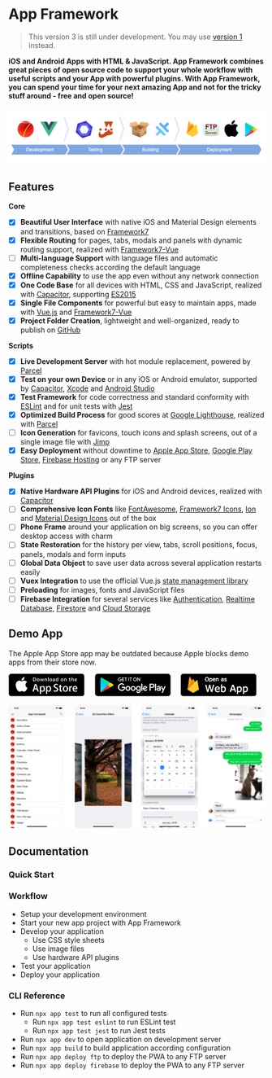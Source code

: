 # App Framework

> This version 3 is still under development. You may use [version 1](https://github.com/scriptPilot/app-framework/tree/v1) instead.

**iOS and Android Apps with HTML & JavaScript. App Framework combines great pieces of open source code to support your whole workflow with useful scripts and your App with powerful plugins. With App Framework, you can spend your time for your next amazing App and not for the tricky stuff around - free and open source!**

![](media/process.png)

## Features

**Core**

- [x] **Beautiful User Interface** with native iOS and Material Design elements and transitions, based on [Framework7](https://framework7.io/)
- [x] **Flexible Routing** for pages, tabs, modals and panels with dynamic routing support, realized with [Framework7-Vue](https://framework7.io/vue/navigation-router.html)
- [ ] **Multi-language Support** with language files and automatic completeness checks according the default language
- [x] **Offline Capability** to use the app even without any network connection
- [x] **One Code Base** for all devices with HTML, CSS and JavaScript, realized with [Capacitor](https://capacitor.ionicframework.com/), supporting [ES2015](https://babeljs.io/learn-es2015/)
- [x] **Single File Components** for powerful but easy to maintain apps, made with [Vue.js](https://vuejs.org/) and [Framework7-Vue](http://framework7.io/vue/)
- [x] **Project Folder Creation**, lightweight and well-organized, ready to publish on [GitHub](https://github.com/about)

**Scripts**

- [x] **Live Development Server** with hot module replacement, powered by [Parcel](https://parceljs.org/)
- [x] **Test on your own Device** or in any iOS or Android emulator, supported by [Capacitor](https://capacitor.ionicframework.com/), [Xcode](https://developer.apple.com/xcode/) and [Android Studio](https://developer.android.com/studio)
- [x] **Test Framework** for code correctness and standard conformity with [ESLint](http://eslint.org/) and for unit tests with [Jest](https://facebook.github.io/jest/)
- [x] **Optimized Build Process** for good scores at [Google Lighthouse](https://developers.google.com/web/tools/lighthouse/), realized with [Parcel](https://parceljs.org/)
- [ ] **Icon Generation** for favicons, touch icons and splash screens, out of a single image file with [Jimp](https://github.com/oliver-moran/jimp)
- [x] **Easy Deployment** without downtime to [Apple App Store](https://developer.apple.com/xcode/), [Google Play Store](https://developer.android.com/studio), [Firebase Hosting](https://firebase.google.com/products/hosting/) or any FTP server

**Plugins**

- [x] **Native Hardware API Plugins** for iOS and Android devices, realized with [Capacitor](https://capacitor.ionicframework.com/)
- [ ] **Comprehensive Icon Fonts** like [FontAwesome](http://fontawesome.io/), [Framework7 Icons](http://framework7.io/icons/), [Ion](http://ionicons.com/) and [Material Design Icons](https://material.io/icons/) out of the box
- [ ] **Phone Frame** around your application on big screens, so you can offer desktop access with charm
- [ ] **State Restoration** for the history per view, tabs, scroll positions, focus, panels, modals and form inputs
- [ ] **Global Data Object** to save user data across several application restarts easily
- [ ] **Vuex Integration** to use the official Vue.js [state management library](https://vuex.vuejs.org/en/intro.html)
- [ ] **Preloading** for images, fonts and JavaScript files
- [ ] **Firebase Integration** for several services like [Authentication](https://firebase.google.com/products/auth/), [Realtime Database](https://firebase.google.com/products/realtime-database/), [Firestore](https://firebase.google.com/products/firestore/) and [Cloud Storage](https://firebase.google.com/products/storage/)

## Demo App

The Apple App Store app may be outdated because Apple blocks demo apps from their store now.

[![Download on the App Store Play](media/download-icon-app-store.png)](https://itunes.apple.com/us/app/app-framework-demo/id1203927581?mt=8')
&nbsp;&nbsp;&nbsp;
[![Get it on Google Play](media/download-icon-play-store.png)](https://play.google.com/store/apps/details?id=de.scriptpilot.appframework)
&nbsp;&nbsp;&nbsp;
[![Open as Web App](media/download-icon-firebase.png)](https://demo.app-framework.com)

![Screenshots](media/demo-app-screenshots.png)

## Documentation

### Quick Start

### Workflow

- Setup your development environment
- Start your new app project with App Framework
- Develop your application
  - Use CSS style sheets
  - Use image files
  - Use hardware API plugins
- Test your application
- Deploy your application

### CLI Reference

- Run `npx app test` to run all configured tests
  - Run `npx app test eslint` to run ESLint test
  - Run `npx app test jest` to run Jest tests
- Run `npx app dev` to open application on development server
- Run `npx app build` to build application according configuration
- Run `npx app deploy ftp` to deploy the PWA to any FTP server
- Run `npx app deploy firebase` to deploy the PWA to any FTP server
